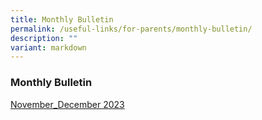 ```yaml
---
title: Monthly Bulletin
permalink: /useful-links/for-parents/monthly-bulletin/
description: ""
variant: markdown
---
```

### **Monthly Bulletin**



[November_December 2023](/files/GSPS_NovDec_Bulletin_2023.pdf)